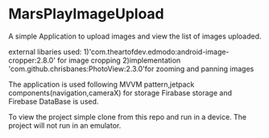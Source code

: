 # MarsPlayImageUpload
A simple Application to upload images and view the list of images uploaded.

external libaries used:
1)'com.theartofdev.edmodo:android-image-cropper:2.8.0' for image cropping
2)implementation 'com.github.chrisbanes:PhotoView:2.3.0'for zooming and panning images

The application is used following MVVM pattern,jetpack components(navigation,cameraX) for storage Firabase storage and Firebase DataBase is used.

To view the project simple clone from this repo and run in a device.
The project will not run in an emulator.
